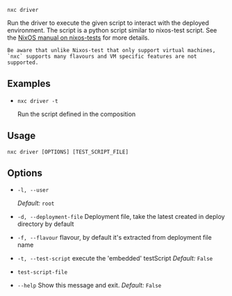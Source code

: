 
`nxc driver`

Run the driver to execute the given script to interact with the deployed environment.
The script is a python script similar to nixos-test script. See the [NixOS manual on nixos-tests](https://nixos.org/manual/nixos/unstable/#sec-writing-nixos-tests) for more details.

```admonish warning
Be aware that unlike Nixos-test that only support virtual machines, `nxc` supports many flavours and VM specific features are not supported.
```

## Examples

- `nxc driver -t`

   Run the script defined in the composition


## Usage

`nxc driver [OPTIONS] [TEST_SCRIPT_FILE]`

## Options

- `-l, --user`

    *Default:* `root`

- `-d, --deployment-file`
    Deployment file, take the latest created in deploy directory by default

- `-f, --flavour`
    flavour, by default it's extracted from deployment file name

- `-t, --test-script`
    execute the 'embedded' testScript
    *Default:* `False`

- `test-script-file`


- `--help`
    Show this message and exit.
    *Default:* `False`

